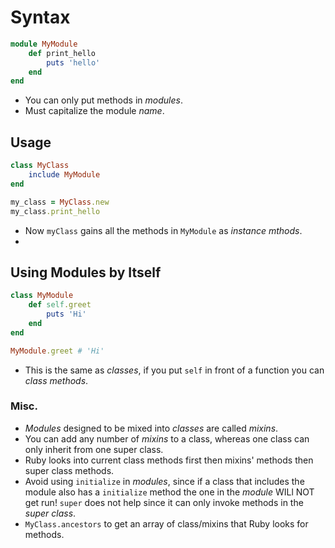 # Syntax
```ruby
module MyModule
	def print_hello
		puts 'hello'
	end
end
```

- You can only put methods in *modules*.
- Must capitalize the module *name*.

## Usage
```ruby
class MyClass
	include MyModule
end

my_class = MyClass.new
my_class.print_hello
```

- Now `myClass` gains all the methods in `MyModule` as *instance mthods*.
- 
## Using Modules by Itself
```ruby
class MyModule
	def self.greet
		puts 'Hi'
	end
end

MyModule.greet # 'Hi'
```

- This is the same as *classes*, if you put `self` in front of a function you can *class methods*.

### Misc.
- *Modules* designed to be mixed into *classes* are called *mixins*.
- You can add any number of *mixins* to a class, whereas one class can only inherit from one super class.
- Ruby looks into current class methods first then mixins' methods then super class methods.
- Avoid using `initialize` in *modules*, since if a class that includes the module also has a `initialize` method the one in the *module* WILl NOT get run! `super` does not help since it can only invoke methods in the *super class*.
- `MyClass.ancestors` to get an array of class/mixins that Ruby looks for methods.

